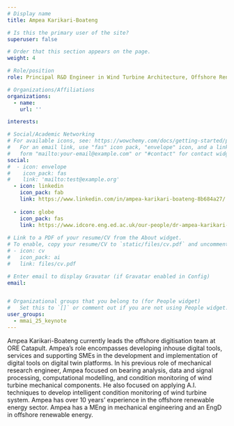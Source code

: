 ```yaml
---
# Display name
title: Ampea Karikari-Boateng

# Is this the primary user of the site?
superuser: false

# Order that this section appears on the page.
weight: 4

# Role/position
role: Principal R&D Engineer in Wind Turbine Architecture, Offshore Renewable Energy Catapult

# Organizations/Affiliations
organizations:
  - name:
    url: ''

interests:

# Social/Academic Networking
# For available icons, see: https://wowchemy.com/docs/getting-started/page-builder/#icons
#   For an email link, use "fas" icon pack, "envelope" icon, and a link in the
#   form "mailto:your-email@example.com" or "#contact" for contact widget.
social:
#  - icon: envelope
#    icon_pack: fas
#    link: 'mailto:test@example.org'
  - icon: linkedin
    icon_pack: fab
    link: https://www.linkedin.com/in/ampea-karikari-boateng-8b684a27/
    
  - icon: globe
    icon_pack: fas
    link: https://www.idcore.eng.ed.ac.uk/our-people/dr-ampea-karikari-boateng
 
# Link to a PDF of your resume/CV from the About widget.
# To enable, copy your resume/CV to `static/files/cv.pdf` and uncomment the lines below.
# - icon: cv
#   icon_pack: ai
#   link: files/cv.pdf

# Enter email to display Gravatar (if Gravatar enabled in Config)
email: 


# Organizational groups that you belong to (for People widget)
#   Set this to `[]` or comment out if you are not using People widget.
user_groups:
  - mmai_25_keynote
---
```

Ampea Karikari-Boateng currently leads the offshore digitisation team at ORE Catapult. Ampea’s role encompasses developing inhouse digital tools, services and supporting SMEs in the development and implementation of digital tools on digital twin platforms. In his previous role of mechanical research engineer, Ampea focused on bearing analysis, data and signal processing, computational modelling, and condition monitoring of wind turbine mechanical components. He also focused on applying A.I. techniques to develop intelligent condition monitoring of wind turbine system. Ampea has over 10 years’ experience in the offshore renewable energy sector. Ampea has a MEng in mechanical engineering and an EngD in offshore renewable energy.
